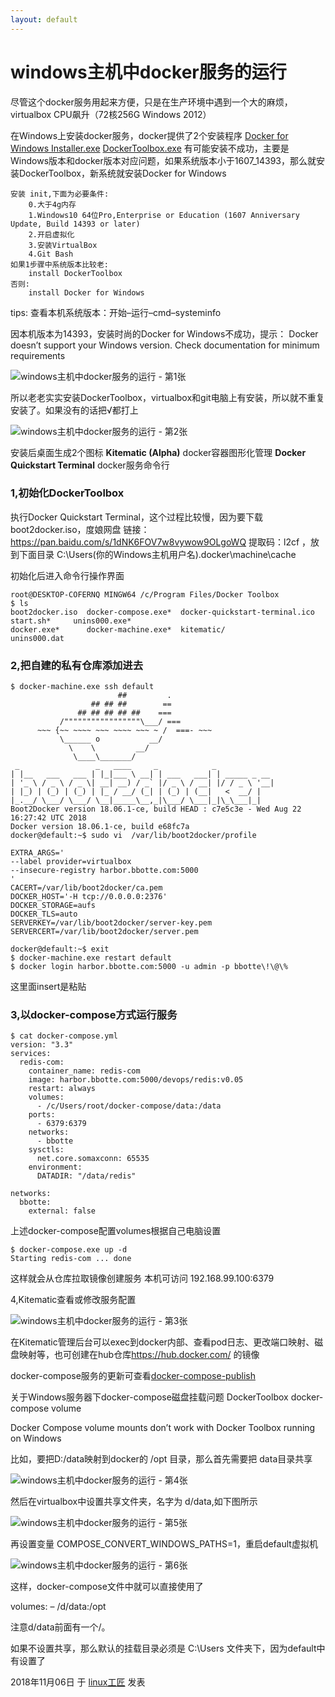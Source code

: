 ```yaml
---
layout: default
---
```


# windows主机中docker服务的运行

尽管这个docker服务用起来方便，只是在生产环境中遇到一个大的麻烦，virtualbox CPU飙升（72核256G Windows 2012）

在Windows上安装docker服务，docker提供了2个安装程序
[Docker for Windows Installer.exe](https://download.docker.com/win/stable/Docker%20for%20Windows%20Installer.exe)
[DockerToolbox.exe](https://download.docker.com/win/stable/DockerToolbox.exe)
有可能安装不成功，主要是Windows版本和docker版本对应问题，如果系统版本小于1607_14393，那么就安装DockerToolbox，新系统就安装Docker for Windows

```
安装 init,下面为必要条件:
    0.大于4g内存
    1.Windows10 64位Pro,Enterprise or Education (1607 Anniversary Update, Build 14393 or later)
    2.开启虚拟化
    3.安装VirtualBox
	4.Git Bash
如果1步骤中系统版本比较老:
    install DockerToolbox
否则:
    install Docker for Windows
```

tips:
查看本机系统版本：开始–运行–cmd–systeminfo

因本机版本为14393，安装时尚的Docker for Windows不成功，提示：
Docker doesn’t support your Windows version. Check documentation for minimum requirements

![windows主机中docker服务的运行 - 第1张](../images/2018/11/Docker-for-Windows-error.png)

所以老老实实安装DockerToolbox，virtualbox和git电脑上有安装，所以就不重复安装了。如果没有的话把√都打上

![windows主机中docker服务的运行 - 第2张](../images/2018/11/docker-toolbox-install.png)

安装后桌面生成2个图标
**Kitematic (Alpha)**                      docker容器图形化管理
**Docker Quickstart Terminal**     docker服务命令行

### 1,初始化DockerToolbox

执行Docker Quickstart Terminal，这个过程比较慢，因为要下载boot2docker.iso，度娘网盘
链接：https://pan.baidu.com/s/1dNK6FOV7w8vywow9OLgoWQ 提取码：l2cf ，放到下面目录
C:\Users\(你的Windows主机用户名)\.docker\machine\cache

初始化后进入命令行操作界面

```
root@DESKTOP-COFERNQ MINGW64 /c/Program Files/Docker Toolbox
$ ls
boot2docker.iso  docker-compose.exe*  docker-quickstart-terminal.ico  start.sh*     unins000.exe*
docker.exe*      docker-machine.exe*  kitematic/                      unins000.dat
```

### 2,把自建的私有仓库添加进去

```
$ docker-machine.exe ssh default
                        ##         .
                  ## ## ##        ==
               ## ## ## ## ##    ===
           /"""""""""""""""""\___/ ===
      ~~~ {~~ ~~~~ ~~~ ~~~~ ~~~ ~ /  ===- ~~~
           \______ o           __/
             \    \         __/
              \____\_______/
 _                 _   ____     _            _
| |__   ___   ___ | |_|___ \ __| | ___   ___| | _____ _ __
| '_ \ / _ \ / _ \| __| __) / _` |/ _ \ / __| |/ / _ \ '__|
| |_) | (_) | (_) | |_ / __/ (_| | (_) | (__|   <  __/ |
|_.__/ \___/ \___/ \__|_____\__,_|\___/ \___|_|\_\___|_|
Boot2Docker version 18.06.1-ce, build HEAD : c7e5c3e - Wed Aug 22 16:27:42 UTC 2018
Docker version 18.06.1-ce, build e68fc7a
docker@default:~$ sudo vi  /var/lib/boot2docker/profile
 
EXTRA_ARGS='
--label provider=virtualbox
--insecure-registry harbor.bbotte.com:5000
'
CACERT=/var/lib/boot2docker/ca.pem
DOCKER_HOST='-H tcp://0.0.0.0:2376'
DOCKER_STORAGE=aufs
DOCKER_TLS=auto
SERVERKEY=/var/lib/boot2docker/server-key.pem
SERVERCERT=/var/lib/boot2docker/server.pem
 
docker@default:~$ exit
$ docker-machine.exe restart default
$ docker login harbor.bbotte.com:5000 -u admin -p bbotte\!\@\%
```

这里面insert是粘贴

### 3,以docker-compose方式运行服务

```
$ cat docker-compose.yml
version: "3.3"
services:
  redis-com:
    container_name: redis-com
    image: harbor.bbotte.com:5000/devops/redis:v0.05
    restart: always
    volumes:
      - /c/Users/root/docker-compose/data:/data
    ports:
      - 6379:6379
    networks:
      - bbotte
    sysctls:
      net.core.somaxconn: 65535
    environment:
      DATADIR: "/data/redis"
 
networks:
  bbotte:
    external: false
```

上述docker-compose配置volumes根据自己电脑设置

```
$ docker-compose.exe up -d
Starting redis-com ... done
```

这样就会从仓库拉取镜像创建服务
本机可访问 192.168.99.100:6379

4,Kitematic查看或修改服务配置

![windows主机中docker服务的运行 - 第3张](../images/2018/11/Kitematic-pod.gif)

在Kitematic管理后台可以exec到docker内部、查看pod日志、更改端口映射、磁盘映射等，也可创建在hub仓库<https://hub.docker.com/> 的镜像

docker-compose服务的更新可查看[docker-compose-publish](https://github.com/bbotte/bbotte.com/tree/master/docker-compose-publish)

关于Windows服务器下docker-compose磁盘挂载问题 DockerToolbox docker-compose volume

Docker Compose volume mounts don’t work with Docker Toolbox running on Windows

比如，要把D:/data映射到docker的 /opt 目录，那么首先需要把 data目录共享

![windows主机中docker服务的运行 - 第4张](../images/2018/11/%E5%BE%AE%E4%BF%A1%E6%88%AA%E5%9B%BE_20190409115156.png)

然后在virtualbox中设置共享文件夹，名字为 d/data,如下图所示

![windows主机中docker服务的运行 - 第5张](../images/2018/11/%E5%BE%AE%E4%BF%A1%E6%88%AA%E5%9B%BE_20190409115127.png)

再设置变量 COMPOSE_CONVERT_WINDOWS_PATHS=1，重启default虚拟机

![windows主机中docker服务的运行 - 第6张](../images/2018/11/%E5%BE%AE%E4%BF%A1%E6%88%AA%E5%9B%BE_20190409170703.png)

这样，docker-compose文件中就可以直接使用了

volumes:
– /d/data:/opt

注意d/data前面有一个/。

如果不设置共享，那么默认的挂载目录必须是 C:\Users 文件夹下，因为default中有设置了

2018年11月06日 于 [linux工匠](https://bbotte.github.io/) 发表


